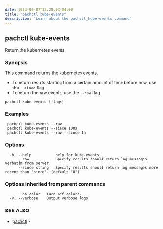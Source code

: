 ```yaml
---
date: 2023-09-07T13:28:03-04:00
title: "pachctl kube-events"
description: "Learn about the pachctl_kube-events command"
---
```


## pachctl kube-events

Return the kubernetes events.

### Synopsis

This command returns the kubernetes events. 
- To return results starting from a certain amount of time before now, use the `--since` flag 
- To return the raw events, use the `--raw` flag 


```
pachctl kube-events [flags]
```

### Examples

```
 pachctl kube-events --raw 
 pachctl kube-events --since 100s 
 pachctl kube-events --raw --since 1h 

```

### Options

```
  -h, --help           help for kube-events
      --raw            Specify results should return log messages verbatim from server.
      --since string   Specify results should return log messages more recent than "since". (default "0")
```

### Options inherited from parent commands

```
      --no-color   Turn off colors.
  -v, --verbose    Output verbose logs
```

### SEE ALSO

* [pachctl](../pachctl)	 - 

